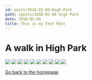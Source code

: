 ```yaml
---
id: posts/2018-01-04-High-Park
path: /posts/2018-01-04 High Park
date: 2018-01-04
title: This is my Test Post
---
```


# A walk in High Park

![](/images/high-park/DSCF6519.jpg)
![](/images/high-park/DSCF6557.jpg)
![](/images/high-park/DSCF6561.jpg)
![](/images/high-park/DSCF6587-2.jpg)
![](/images/high-park/DSCF6632-2.jpg)
![](/images/high-park/DSCF6555.jpg)
![](/images/high-park/DSCF6559.jpg)
![](/images/high-park/DSCF6566.jpg)
![](/images/high-park/DSCF6598-2.jpg)
![](/images/high-park/DSCF6645-2.jpg)

[Go back to the homepage](/)
